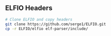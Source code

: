 ## ELFIO Headers
```sh
# Clone ELFIO and copy headers
git clone https://github.com/serge1/ELFIO.git
cp -r ELFIO/elfio elf-parser/include/
```
